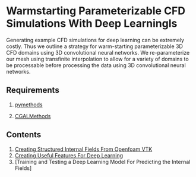 # Warmstarting Parameterizable CFD Simulations With Deep Learningls

Generating example CFD simulations for deep learning can be extremely costly.
Thus we outline a strategy for warm-starting parameterizable 3D CFD domains
using 3D convolutional neural networks. We re-parameterize our mesh using
transfinite interpolation to allow for a variety of domains to be processable before
processing the data using 3D convolutional neural networks.

## Requirements

1. [pymethods](https://github.com/notifications?query=repo%3AChr1sC0de%2Fpymethods)

2. [CGALMethods](https://github.com/Chr1sC0de/CGALUnwrapper)

## Contents

1. [Creating Structured Internal Fields From Openfoam VTK](./01_creating_structured_internal_fields_from_vtk.ipynb)
2. [Creating Useful Features For Deep Learning](./02_generating_useful_features.ipynb)
3. [Training and Testing a Deep Learning Model For Predicting the Internal Fields]
